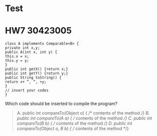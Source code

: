 # Test 
# HW7 30423005 #

    class A implements Comparable<B> {
    private int x,y;
    public A(int x, int y) {
    this.x = x;
    this.y = y;
    }
    public int getX() {return x;}
    public int getY() {return y;}
    public String toString() {
    return x+ “, “, +y;
    }
    // insert your codes
    }

Which code should be inserted to compile the program?
> A. public int compareTo(Object o) { /* contents of the method */}
> B. public int compareTo(A a) { /* contents of the method */}
> C. public int compareTo(B b) { /* contents of the method */}
> D. public int compareTo(Object o, B b) { /* contents of the method */}



